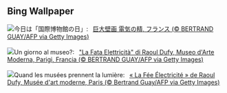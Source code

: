 ## Bing Wallpaper
![](https://www.bing.com/th?id=OHR.DufyRoom_JA-JP7244878631_UHD.jpg&w=1000)今日は「国際博物館の日」:&nbsp;&ensp;[巨大壁画 電気の精, フランス (© BERTRAND GUAY/AFP via Getty Images)](https://www.bing.com/th?id=OHR.DufyRoom_JA-JP7244878631_UHD.jpg)
<br><br/>
![](https://www.bing.com/th?id=OHR.DufyRoom_IT-IT9020627686_UHD.jpg&w=1000)Un giorno al museo?:&nbsp;&ensp;["La Fata Elettricità" di Raoul Dufy, Museo d'Arte Moderna, Parigi, Francia (© BERTRAND GUAY/AFP via Getty Images)](https://www.bing.com/th?id=OHR.DufyRoom_IT-IT9020627686_UHD.jpg)
<br><br/>
![](https://www.bing.com/th?id=OHR.DufyRoom_FR-FR5402586518_UHD.jpg&w=1000)Quand les musées prennent la lumière:&nbsp;&ensp;[« La Fée Électricité » de Raoul Dufy, Musée d'art moderne, Paris (© Bertrand Guay/AFP via Getty Images)](https://www.bing.com/th?id=OHR.DufyRoom_FR-FR5402586518_UHD.jpg)
<br><br/>
